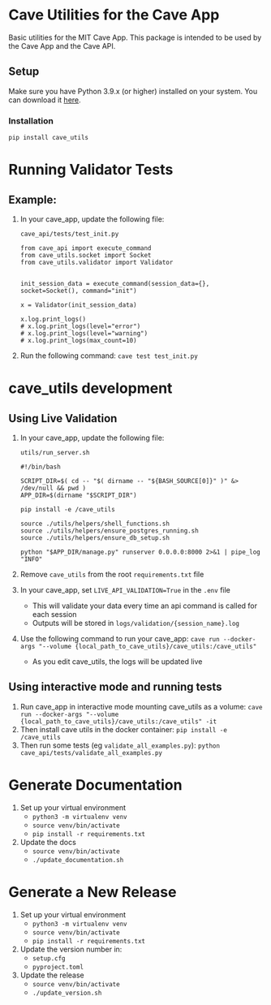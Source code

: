 Cave Utilities for the Cave App
==========
Basic utilities for the MIT Cave App. This package is intended to be used by the Cave App and the Cave API.

Setup
----------

Make sure you have Python 3.9.x (or higher) installed on your system. You can download it [here](https://www.python.org/downloads/).

### Installation

```
pip install cave_utils
```


# Running Validator Tests

## Example:
1. In your cave_app, update the following file:

    `cave_api/tests/test_init.py`
    ```
    from cave_api import execute_command
    from cave_utils.socket import Socket
    from cave_utils.validator import Validator


    init_session_data = execute_command(session_data={}, socket=Socket(), command="init")

    x = Validator(init_session_data)

    x.log.print_logs()
    # x.log.print_logs(level="error")
    # x.log.print_logs(level="warning")
    # x.log.print_logs(max_count=10)
    ```

2. Run the following command:
    `cave test test_init.py`


# cave_utils development

## Using Live Validation

1. In your cave_app, update the following file:

    `utils/run_server.sh`
    ```
    #!/bin/bash

    SCRIPT_DIR=$( cd -- "$( dirname -- "${BASH_SOURCE[0]}" )" &> /dev/null && pwd )
    APP_DIR=$(dirname "$SCRIPT_DIR")

    pip install -e /cave_utils

    source ./utils/helpers/shell_functions.sh
    source ./utils/helpers/ensure_postgres_running.sh
    source ./utils/helpers/ensure_db_setup.sh

    python "$APP_DIR/manage.py" runserver 0.0.0.0:8000 2>&1 | pipe_log "INFO"
    ```

2. Remove `cave_utils` from the root `requirements.txt` file

3. In your cave_app, set `LIVE_API_VALIDATION=True` in the `.env` file
    - This will validate your data every time an api command is called for each session
    - Outputs will be stored in `logs/validation/{session_name}.log`

4. Use the following command to run your cave_app:
    `cave run --docker-args "--volume {local_path_to_cave_utils}/cave_utils:/cave_utils"`
    - As you edit cave_utils, the logs will be updated live

## Using interactive mode and running tests

1. Run cave_app in interactive mode mounting cave_utils as a volume:
    `cave run --docker-args "--volume {local_path_to_cave_utils}/cave_utils:/cave_utils" -it`
2. Then install cave utils in the docker container:
    `pip install -e /cave_utils`
3. Then run some tests (eg `validate_all_examples.py`): 
    `python cave_api/tests/validate_all_examples.py`

# Generate Documentation

1. Set up your virtual environment
    - `python3 -m virtualenv venv`
    - `source venv/bin/activate`
    - `pip install -r requirements.txt`
2. Update the docs
    - `source venv/bin/activate`
    - `./update_documentation.sh`

# Generate a New Release

1. Set up your virtual environment
    - `python3 -m virtualenv venv`
    - `source venv/bin/activate`
    - `pip install -r requirements.txt`
2. Update the version number in:
    - `setup.cfg`
    - `pyproject.toml`
3. Update the release
    - `source venv/bin/activate`
    - `./update_version.sh`